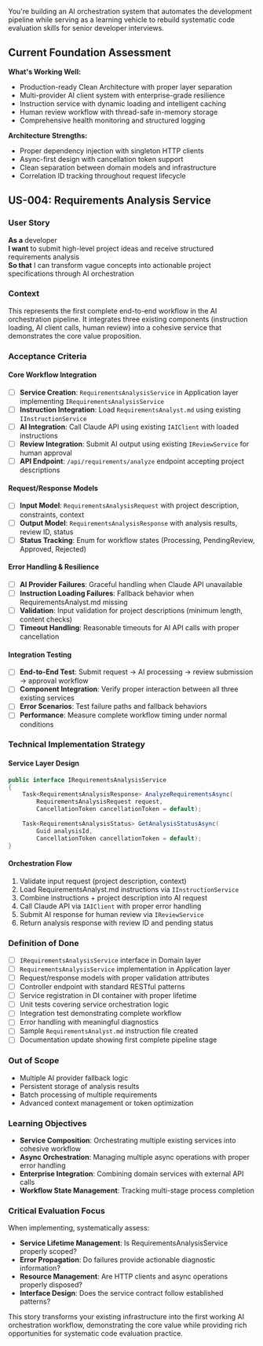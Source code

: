 You're building an AI orchestration system that automates the development pipeline while serving as a learning vehicle to rebuild systematic code evaluation skills for senior developer interviews. 

## Current Foundation Assessment

**What's Working Well:**
- Production-ready Clean Architecture with proper layer separation
- Multi-provider AI client system with enterprise-grade resilience
- Instruction service with dynamic loading and intelligent caching
- Human review workflow with thread-safe in-memory storage
- Comprehensive health monitoring and structured logging

**Architecture Strengths:**
- Proper dependency injection with singleton HTTP clients
- Async-first design with cancellation token support
- Clean separation between domain models and infrastructure
- Correlation ID tracking throughout request lifecycle

## US-004: Requirements Analysis Service

### User Story
**As a** developer  
**I want** to submit high-level project ideas and receive structured requirements analysis  
**So that** I can transform vague concepts into actionable project specifications through AI orchestration

### Context
This represents the first complete end-to-end workflow in the AI orchestration pipeline. It integrates three existing components (instruction loading, AI client calls, human review) into a cohesive service that demonstrates the core value proposition.

### Acceptance Criteria

#### Core Workflow Integration
- [ ] **Service Creation**: `RequirementsAnalysisService` in Application layer implementing `IRequirementsAnalysisService`
- [ ] **Instruction Integration**: Load `RequirementsAnalyst.md` using existing `IInstructionService`
- [ ] **AI Integration**: Call Claude API using existing `IAIClient` with loaded instructions
- [ ] **Review Integration**: Submit AI output using existing `IReviewService` for human approval
- [ ] **API Endpoint**: `/api/requirements/analyze` endpoint accepting project descriptions

#### Request/Response Models
- [ ] **Input Model**: `RequirementsAnalysisRequest` with project description, constraints, context
- [ ] **Output Model**: `RequirementsAnalysisResponse` with analysis results, review ID, status
- [ ] **Status Tracking**: Enum for workflow states (Processing, PendingReview, Approved, Rejected)

#### Error Handling & Resilience
- [ ] **AI Provider Failures**: Graceful handling when Claude API unavailable
- [ ] **Instruction Loading Failures**: Fallback behavior when RequirementsAnalyst.md missing
- [ ] **Validation**: Input validation for project descriptions (minimum length, content checks)
- [ ] **Timeout Handling**: Reasonable timeouts for AI API calls with proper cancellation

#### Integration Testing
- [ ] **End-to-End Test**: Submit request → AI processing → review submission → approval workflow
- [ ] **Component Integration**: Verify proper interaction between all three existing services
- [ ] **Error Scenarios**: Test failure paths and fallback behaviors
- [ ] **Performance**: Measure complete workflow timing under normal conditions

### Technical Implementation Strategy

#### Service Layer Design
```csharp
public interface IRequirementsAnalysisService
{
    Task<RequirementsAnalysisResponse> AnalyzeRequirementsAsync(
        RequirementsAnalysisRequest request, 
        CancellationToken cancellationToken = default);
    
    Task<RequirementsAnalysisStatus> GetAnalysisStatusAsync(
        Guid analysisId, 
        CancellationToken cancellationToken = default);
}
```

#### Orchestration Flow
1. Validate input request (project description, context)
2. Load RequirementsAnalyst.md instructions via `IInstructionService`
3. Combine instructions + project description into AI request
4. Call Claude API via `IAIClient` with proper error handling
5. Submit AI response for human review via `IReviewService`
6. Return analysis response with review ID and pending status

### Definition of Done
- [ ] `IRequirementsAnalysisService` interface in Domain layer
- [ ] `RequirementsAnalysisService` implementation in Application layer
- [ ] Request/response models with proper validation attributes
- [ ] Controller endpoint with standard RESTful patterns
- [ ] Service registration in DI container with proper lifetime
- [ ] Unit tests covering service orchestration logic
- [ ] Integration test demonstrating complete workflow
- [ ] Error handling with meaningful diagnostics
- [ ] Sample `RequirementsAnalyst.md` instruction file created
- [ ] Documentation update showing first complete pipeline stage

### Out of Scope
- Multiple AI provider fallback logic
- Persistent storage of analysis results
- Batch processing of multiple requirements
- Advanced context management or token optimization

### Learning Objectives
- **Service Composition**: Orchestrating multiple existing services into cohesive workflow
- **Async Orchestration**: Managing multiple async operations with proper error handling
- **Enterprise Integration**: Combining domain services with external API calls
- **Workflow State Management**: Tracking multi-stage process completion

### Critical Evaluation Focus
When implementing, systematically assess:
- **Service Lifetime Management**: Is RequirementsAnalysisService properly scoped?
- **Error Propagation**: Do failures provide actionable diagnostic information?
- **Resource Management**: Are HTTP clients and async operations properly disposed?
- **Interface Design**: Does the service contract follow established patterns?

This story transforms your existing infrastructure into the first working AI orchestration workflow, demonstrating the core value while providing rich opportunities for systematic code evaluation practice.
